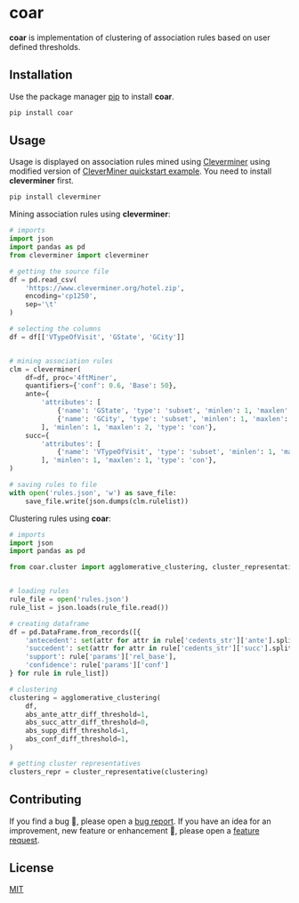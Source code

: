 # coar

**coar** is implementation of clustering of association rules based on user defined thresholds.

## Installation

Use the package manager [pip](https://pip.pypa.io/en/stable/) to install **coar**.

```bash
pip install coar
```

## Usage

Usage is displayed on association rules mined using [Cleverminer](https://www.cleverminer.org/) using modified version of [CleverMiner quickstart example](https://www.cleverminer.org/docs-page.html#section-3). You need to install **cleverminer** first.

```bash
pip install cleverminer
```

Mining association rules using **cleverminer**:

```python
# imports
import json
import pandas as pd
from cleverminer import cleverminer

# getting the source file
df = pd.read_csv(
    'https://www.cleverminer.org/hotel.zip', 
    encoding='cp1250', 
    sep='\t'
)

# selecting the columns
df = df[['VTypeOfVisit', 'GState', 'GCity']]


# mining association rules
clm = cleverminer(
    df=df, proc='4ftMiner',
    quantifiers={'conf': 0.6, 'Base': 50},
    ante={
        'attributes': [
            {'name': 'GState', 'type': 'subset', 'minlen': 1, 'maxlen': 1},
            {'name': 'GCity', 'type': 'subset', 'minlen': 1, 'maxlen': 1},
        ], 'minlen': 1, 'maxlen': 2, 'type': 'con'},
    succ={
        'attributes': [
            {'name': 'VTypeOfVisit', 'type': 'subset', 'minlen': 1, 'maxlen': 1}
        ], 'minlen': 1, 'maxlen': 1, 'type': 'con'},
)

# saving rules to file
with open('rules.json', 'w') as save_file:
    save_file.write(json.dumps(clm.rulelist))


```

Clustering rules using **coar**:

```python
# imports
import json
import pandas as pd

from coar.cluster import agglomerative_clustering, cluster_representative


# loading rules
rule_file = open('rules.json')
rule_list = json.loads(rule_file.read())

# creating dataframe
df = pd.DataFrame.from_records([{
    'antecedent': set(attr for attr in rule['cedents_str']['ante'].split(' & ')),
    'succedent': set(attr for attr in rule['cedents_str']['succ'].split(' & ')),
    'support': rule['params']['rel_base'],
    'confidence': rule['params']['conf']
} for rule in rule_list])

# clustering
clustering = agglomerative_clustering(
    df,
    abs_ante_attr_diff_threshold=1,
    abs_succ_attr_diff_threshold=0,
    abs_supp_diff_threshold=1,
    abs_conf_diff_threshold=1,
)

# getting cluster representatives
clusters_repr = cluster_representative(clustering)

```

## Contributing

If you find a bug 🐛, please open a [bug report](https://github.com/jmichalovcik/coar/issues/new?assignees=jmichalovcik&labels=bug).
If you have an idea for an improvement, new feature or enhancement 🚀, please open a [feature request](https://github.com/jmichalovcik/coar/issues/new?assignees=jmichalovcik&labels=enhancement).

## License
[MIT](https://github.com/jmichalovcik/coar/blob/master/LICENSE)